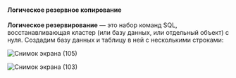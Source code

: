 #### Логическое резервное копирование
**Логическое резервирование** — это набор команд SQL, восстанавливающая кластер (или базу данных, или отдельный объект) с нуля. 
Создадим базу данных и таблицу в ней с несколькими строками:<br>

![Снимок экрана (105)](https://user-images.githubusercontent.com/114056557/200494817-79058a36-69c9-43a7-9a70-7ad59a26616a.png)


![Снимок экрана (103)](https://user-images.githubusercontent.com/114056557/200494928-21b2edcc-2a29-4b66-a933-8f6dd7f16c39.png)
